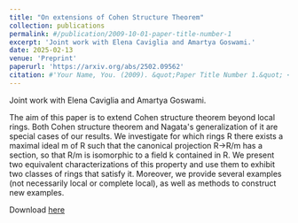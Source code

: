 ```yaml
---
title: "On extensions of Cohen Structure Theorem"
collection: publications
permalink: #/publication/2009-10-01-paper-title-number-1
excerpt: 'Joint work with Elena Caviglia and Amartya Goswami.'
date: 2025-02-13
venue: 'Preprint'
paperurl: 'https://arxiv.org/abs/2502.09562'
citation: #'Your Name, You. (2009). &quot;Paper Title Number 1.&quot; <i>Journal 1</i>. 1(1).'
---
```

Joint work with Elena Caviglia and Amartya Goswami.

The aim of this paper is to extend Cohen structure theorem beyond local rings. Both Cohen structure theorem and Nagata's generalization of it are special cases of our results. We investigate for which rings R there exists a maximal ideal m of R such that the canonical projection R->R/m has a section, so that R/m is isomorphic to a field k contained in R. We present two equivalent characterizations of this property and use them to exhibit two classes of rings that satisfy it. Moreover, we provide several examples (not necessarily local or complete local), as well as methods to construct new examples.

Download [here](https://arxiv.org/abs/2502.09562)
